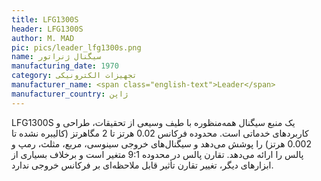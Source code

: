 ```yaml
---
title: LFG1300S
header: LFG1300S
author: M. MAD
pic: pics/leader_lfg1300s.png
name: سیگنال ژنراتور
manufacturing_date: 1970
category: تجهیزات الکترونیکی
manufacturer_name: <span class="english-text">Leader</span>
manufacturer_country: ژاپن
---
```

<p>
<span class="english-text">LFG1300S</span>
یک منبع سیگنال همه‌منظوره با طیف وسیعی از تحقیقات، طراحی و کاربردهای خدماتی
است. محدوده فرکانس 0.02 هرتز تا 2 مگاهرتز (کالیبره نشده تا 0.002 هرتز) را پوشش
می‌دهد و سیگنال‌های خروجی سینوسی، مربع، مثلث، رمپ و پالس را ارائه می‌دهد.
تقارن پالس در محدوده 9:1 متغیر است و برخلاف بسیاری از ابزارهای دیگر، تغییر
تقارن تأثیر قابل ملاحظه‌ای بر فرکانس خروجی ندارد.
</p>
